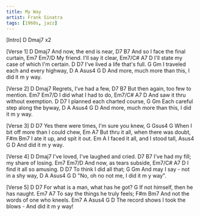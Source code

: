 ```yaml
---
title: My Way
artist: Frank Sinatra
tags: [1960s, jazz]
---
```


[Intro] D Dmaj7 x2
 
[Verse 1]
    D               Dmaj7
And now, the end is near,
         D7            B7
And so I face the final curtain,
    Em7                Em7/D
My friend. I'll say it clear,
             Em7/C#   A7       D
I'll state my case of which I'm certain.
     D                   D7
I've lived a life that's full.
            G             Gm
I traveled each and every highway,
    D                    A       Asus4   G    D
And more, much more than this, I did it m      y way.
 
 
[Verse 2]
    D               Dmaj7
Regrets, I've had a few,
         D7                B7
But then again, too few to mention.
  Em7               Em7/D
I did what I had to do,
           Em7/C#   A7    D
And saw it thru without exemption.
  D                    D7
I planned each charted course,
             G              Gm
Each careful step along the byway,
    D                    A     Asus4    G        D
And more, much more than this, I did it m      y way.
 
 
[Verse 3]
               D                   D7
Yes there were times, I'm sure you knew,
           G                     Gsus4 G
When I bit off more than I could chew,
            Em               A7
But thru it all, when there was doubt,
         F#m               Bm7
I ate it up, and spit it out.
           Em               A
I faced it all, and I stood tall,
   Asus4    G       D
And did it m      y way.
 
 
[Verse 4]
    D               Dmaj7
I've loved, I've laughed and cried.
         D7                B7
I've had my fill; my share of losing.
  Em7               Em7/D
And now, as tears subside,
           Em7/C#   A7    D
I find it all so  amusing.
  D                    D7
To think I did all that;
             G              Gm
And may I say - not in a shy way,
    D   A       Asus4        G    D
"No, oh no not me, I did it m   y way".
 
 
[Verse 5]
               D               D7
For what is a man, what has he got?
              G
If not himself, then he has naught.
         Em7               A7
To say the things he truly feels;
           F#m                Bm7
And not the words of one who kneels.
           Em7               A         Asus4    G      D
The record shows I took the blows - And did it m   y way!